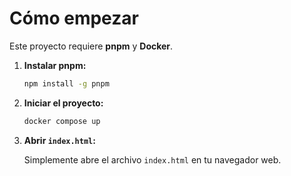 # Cómo empezar

Este proyecto requiere **pnpm** y **Docker**.

1.  **Instalar pnpm:**

    ```bash
    npm install -g pnpm
    ```

2.  **Iniciar el proyecto:**

    ```bash
    docker compose up
    ```

3.  **Abrir `index.html`:**

    Simplemente abre el archivo `index.html` en tu navegador web.